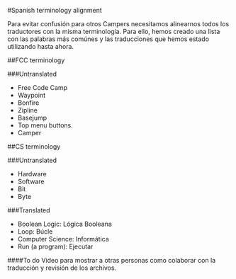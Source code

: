 #Spanish terminology alignment

Para evitar confusión para otros Campers necesitamos alinearnos todos los traductores con la misma terminología. Para ello, hemos creado una lista con las palabras más comúnes y las traducciones que hemos estado utilizando hasta ahora.

##FCC terminology

###Untranslated
* Free Code Camp
* Waypoint
* Bonfire
* Zipline
* Basejump
* Top menu buttons.
* Camper

##CS terminology

###Untranslated
* Hardware
* Software
* Bit
* Byte

###Translated
* Boolean Logic: Lógica Booleana
* Loop: Búcle
* Computer Science: Informática
* Run (a program): Ejecutar

####To do
Video para mostrar a otras personas como colaborar con la traducción y revisión de los archivos.